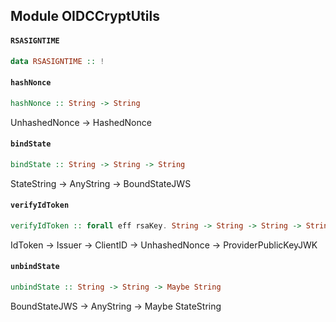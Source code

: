 ## Module OIDCCryptUtils

#### `RSASIGNTIME`

``` purescript
data RSASIGNTIME :: !
```

#### `hashNonce`

``` purescript
hashNonce :: String -> String
```

UnhashedNonce -> HashedNonce

#### `bindState`

``` purescript
bindState :: String -> String -> String
```

StateString -> AnyString -> BoundStateJWS

#### `verifyIdToken`

``` purescript
verifyIdToken :: forall eff rsaKey. String -> String -> String -> String -> {  | rsaKey } -> Eff (rsaSignTime :: RSASIGNTIME | eff) Boolean
```

IdToken -> Issuer -> ClientID -> UnhashedNonce -> ProviderPublicKeyJWK

#### `unbindState`

``` purescript
unbindState :: String -> String -> Maybe String
```

BoundStateJWS -> AnyString -> Maybe StateString


